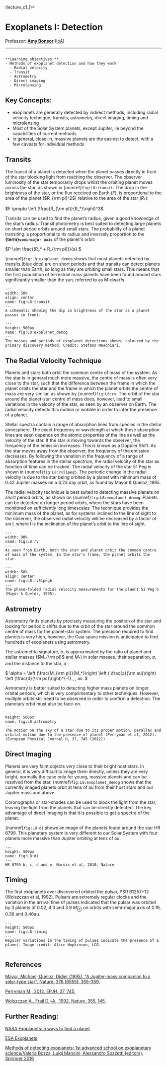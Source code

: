 (lecture_c1_1)=
# Exoplanets I: Detection

Professor: **[Amy Bonsor](mailto:abonsor@ast.cam.ac.uk)** ([IoA](https://www.ast.cam.ac.uk))

---

```{highlights}

**Learning objectives:**
- Methods of exoplanet detection and how they work
  - Radial velocity
  - Transit
  - Astrometry
  - Direct imaging
  - Microlensing

```


## Key Concepts:
 - exoplanets are generally detected by indirect methods, including radial velocity technique, transits, astrometry, direct imaging, timing and microlensing 
 - Most of the Solar System planets, except Jupiter, lie beyond the capabilities of current methods
 - In general, close-in, massive planets are the easiest to detect, with a few caveats for individual methods


## Transits

The transit of a planet is detected when the planet passes directly in front of the star blocking light from reaching the observer. The observer luminosity of the star temporarily drops whilst the orbiting planet moves across the star, as shown in {numref}`fig:L8:transit`. The drop in the brightness of the star, or the flux received on Earth ($F$), is proportional to the area of the planet ($R_{\rm pl}^2$) relative to the area of the star ($R_*$):

$F \propto \left (\frac{R_{\rm pl}}{R_*}\right)^2$.

 Transits can be used to find the planet’s radius, given a good knowledge of the star’s radius. Transit photometry is best suited to detecting large planets on short period orbits around small stars. The probability of a planet transiting is proportional to its radius and inversely proportion to the **{term}`semi-major axis`** of the planet's orbit:

$P \sim \frac{(R_* + R_{\rm pl})}{a}.$

{numref}`fig:L8:exoplanet_demog`  shows that most planets detected by transits (blue dots) are on short periods and that transits can detect planets smaller than Earth, so long as they are orbiting small stars. This means that the first population of terrestrial mass planets have been found around stars significantly smaller than the sun, referred to as M-dwarfs. 




```{figure} ./figures/transit.jpg
---
width: 50%
align: center
name: fig:L8:transit
---
A schematic showing the dip in brightness of the star as a planet passes in front.
```






```{figure} ./figures/exoplanet_demog.jpg
---
height: 500px
name: fig:L8:exoplanet_demog
---
The masses and periods of exoplanet detections shown, coloured by the primary discovery method. Credit: Stefano Meschiari.
```




## The Radial Velocity Technique

Planets and stars both orbit the common centre of mass of the system. As the star is in general much more massive, the centre of mass is often very close to the star, such that the difference between the frame in which the planet orbits the star and the frame in which the planet orbits the centre of mass are very similar, as shown by {numref}`fig:L8:rv`. The orbit of the star around the planet-star centre of mass does, however, lead to small variations in the velocity of the star, as seen by an observer on Earth. The radial velocity detects this motion or wobble in order to infer the presence of a planet. 


Stellar spectra contain a range of absorption lines from species in the stellar atmosphere. The exact frequency or wavelength at which these absorption lines are seen depends on the atomic properties of the line as well as the velocity of the star. If the star is moving towards the observer, the frequency of the emission increases. This is known as a Doppler Shift. As the star moves away from the observer, the frequency of the emission decreases. By following the variation in the frequency of a range of absorption features in the stellar spectrum, the radial velocity of the star as function of time can be tracked. The radial velocity of the star 51 Peg is shown in {numref}`fig:L8:rv51pegb`. The periodic change in the radial velocity is due to the star being orbited by a planet with minimum mass of 0.42 Jupiter masses on a 4.23 day orbit, as found by Mayor & Queloz, 1995. 



The radial velocity technique is best suited to detecting massive planets on short period orbits, as shown on {numref}`fig:L8:exoplanet_demog`. Planets can be detected on longer period orbits, where the stars have been monitored on sufficiently long timescales. The technique provides the minimum mass of the planet, as for systems inclined to the line of sight to the observer, the observed radial velocity will be decreased by a factor of sin I, where I is the inclination of the planet’s orbit to the line of sight. 

```{figure} ./figures/rv.jpg
---
width: 90%
name: fig:L8:rv
---
As seen from Earth, both the star and planet orbit the common centre of mass of the system. In the star’s frame, the planet orbits the star.
```

```{figure} ./figures/rv51Pegb.jpg
---
width: 50%
align: center
name: fig:L8:rv51pegb
---
The phase-folded radial velocity measurements for the plaent 51 Peg b (Mayor & Queloz, 1995). 
```

## Astrometry

Astrometry finds planets by precisely measuring the position of the star and looking for periodic shifts due to the orbit of the star around the common centre of mass for the planet-star system. The precision required to find planets is very high, however, the Gaia space mission is anticipated to find hundreds of exoplanets using astrometry.

The astrometric signature, $\alpha$, is approximated by the ratio of planet and stellar masses ($M_{\rm pl}$ and $M_*$) in solar masses, their separation, $a$, and the distance to the star, $d$ : 

$ \alpha = \left (\frac{M_{\rm pl}}{M_*}\right) \left ( \frac{a}{\rm au}\right) \left (\frac{d}{\rm pc}\right)^{-1} \, \, as. $

Astrometry is better suited to detecting higher mass planets on longer orbital periods, which is very complimentary to other techniques. However, multiple orbits still need to be observed in order to confirm a detection. The planetary orbit must also be face-on.  

```{figure} ./figures/astrometry.jpg
---
height: 500px
name: fig:L8:astrometry
---
The motion on the sky of a star due to its proper motion, parallax and orbital motion due to the presence of planet (Perryman et al, 2012). (European Physical Journal H, 37, 745 (2012))
```



## Direct Imaging

Planets are very faint objects very close to their bright host stars. In general, it is very difficult to image them directly, unless they are very bright, normally the case only for young, massive planets and can be resolved from the star. {numref}`fig:L8:exoplanet_demog` shows that the currently imaged planets orbit at tens of au from their host stars and our Jupiter mass and above.

Coronographs or star-shades can be used to block the light from the star, leaving the light from the planets that can be directly detected. The key advantage of direct imaging is that it is possible to get a spectra of the planet. 

{numref}`fig:L8:di` shows an image of the planets found around the star HR 8799. This planetary system is very different to our Solar System with four planets more massive than Jupiter orbiting at tens of au. 





```{figure} ./figures/di_hr8799.jpg
---
height: 500px
name: fig:L8:di
---
HR 8799 b, c, d and e, Marois et al, 2010, Nature

```



## Timing


The first exoplanets ever discovered orbited the pulsar, PSR B1257+12 (Wolszczan et al, 1992). Pulsars are extremely regular clocks and the variation in the arrival time of pulses indicated that the pulsar was orbited by 3 planets of 0.02, 4.3 and 3.9 $M_\oplus$ on orbits with semi-major axis of 0.19, 0.36 and 0.46au. 




```{figure} ./figures/timing.jpg
---
height: 500px
name: fig:L8:timing
---
Regular variations in the timing of pulses indicate the presence of a planet. Image credit: Alice Hopkinson, LCO.


```


## References

[Mayor, Michael; Queloz, Didier (1995). "A Jupiter-mass companion to a solar-type star". Nature. 378 (6555): 355–359.](https://doi.org/10.1038/378355a0)

[Perryman M., 2012, EPJH, 37, 745.](https://doi.org/10.1140/epjh/e2012-30039-4)

[Wolszczan A., Frail D.~A., 1992, Nature, 355, 145.](https://doi.org/10.1038/355145a0)





## Further Reading: 

[NASA Exoplanets: 5 ways to find a planet](https://exoplanets.nasa.gov/alien-worlds/ways-to-find-a-planet/)

[ESA Exoplanets](https://sci.esa.int/web/exoplanets/-/60655-detection-methods)

[Methods of detecting exoplanets: 1st advanced school on exoplanetary science/Valeria Bozza, Luigi Mancini, Alessandro Sozzetti (editors), Springer 2016](https://idiscover.lib.cam.ac.uk/permalink/f/t9gok8/44CAM_ALMA21503492650003606)











